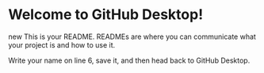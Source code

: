 # Welcome to GitHub Desktop!
new 
This is your README. READMEs are where you can communicate what your project is and how to use it.

Write your name on line 6, save it, and then head back to GitHub Desktop.
